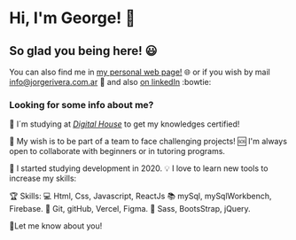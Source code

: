 # Hi, I'm George! :wave:

## So glad you being here!  :smiley:


You can also find me in [my personal web page!](https://www.jorgerivera.com.ar) :globe_with_meridians:  or if you wish by mail [info@jorgerivera.com.ar](mailto:info@jorgerivera.com.ar) :email:  and also [on linkedIn](https://www.linkedin.com/in/jorge-rivera-frontend/) :bowtie:


### Looking for some info about me?

:muscle: I´m studying at *[Digital House](https://www.digitalhouse.com/ar/productos/programacion/certified-tech-developer)* to get my knowledges certified! 

:confetti_ball: My wish is to be part of a team to face challenging projects! :sos: I'm always open to collaborate with beginners or in tutoring programs.

:baby: I started studying development in 2020. :bulb: I love to learn new tools to increase my skills: 

🏆  Skills: :computer: Html, Css, Javascript, ReactJs :books: mySql, mySqlWorkbench, Firebase. :wrench: Git, gitHub, Vercel, Figma. :art: Sass, BootsStrap, jQuery.

📢Let me know about you!
